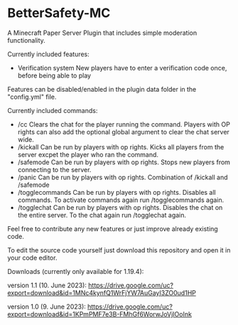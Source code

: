 # BetterSafety-MC
A Minecraft Paper Server Plugin that includes simple moderation functionality.

Currently included features:
- Verification system
  New players have to enter a verification code once, before being able to play
  
Features can be disabled/enabled in the plugin data folder in the "config.yml" file.

Currently included commands:
- /cc <global>
  Clears the chat for the player running the command. Players with OP rights can also add the optional global argument to clear the chat server wide.
- /kickall
  Can be run by players with op rights. Kicks all players from the server excpet the player who ran the command.
- /safemode
  Can be run by players with op rights. Stops new players from connecting to the server.
- /panic
  Can be run by players with op rights. Combination of /kickall and /safemode
- /togglecommands
  Can be run by players with op rights. Disables all commands. To activate commands again run /togglecommands again.
- /togglechat
  Can be run by players with op rights. Disables the chat on the entire server. To the chat again run /togglechat again.
  
Feel free to contribute any new features or just improve already existing code.
  
To edit the source code yourself just download this repository and open it in your code editor.
 
Downloads (currently only available for 1.19.4):

version 1.1 (10. June 2023): https://drive.google.com/uc?export=download&id=1MNc4kynfQ1WrFjYW7AuGayI3ZO0ud1HP
  
version 1.0 (9. June 2023): https://drive.google.com/uc?export=download&id=1KPmPMF7e3B-FMhGf6WorwJoVjIOoInk
